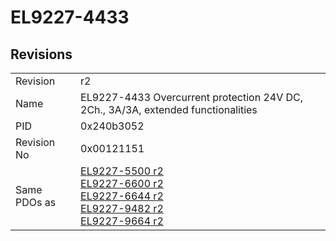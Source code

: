 # EL9227-4433

## Revisions
<table>
<tr>
<td>Revision</td>
<td>r2</td>
</tr>
<tr>
<td>Name</td>
<td>EL9227-4433 Overcurrent protection 24V DC, 2Ch., 3A/3A, extended functionalities</td>
</tr>
<tr>
<td>PID</td>
<td>0x240b3052</td>
</tr>
<tr>
<td>Revision No</td>
<td>0x00121151</td>
</tr>
<tr>
<td>Same PDOs as</td>
<td><a href="EL9227-5500.md">EL9227-5500 r2</a><br/><a href="EL9227-6600.md">EL9227-6600 r2</a><br/><a href="EL9227-6644.md">EL9227-6644 r2</a><br/><a href="EL9227-9482.md">EL9227-9482 r2</a><br/><a href="EL9227-9664.md">EL9227-9664 r2</a></td>
</tr>
</table>

